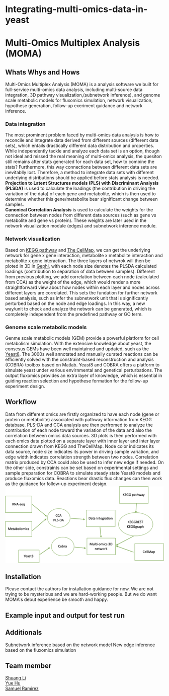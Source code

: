 # Integrating-multi-omics-data-in-yeast
# Multi-Omics Multiplex Analysis (MOMA)
## Whats Whys and Hows
Multi-Omics Multiplex Analysis (MOMA) is a analysis software we built for full-service multi-omics data analysis, including multi-source data integration, 3D pathway visualization,(subnetwork inference), and genome scale metabolic models for fluxomics simulation, network visualization, hypothese generation, follow-up exeriment guidance and network inference.

### Data integration
The most prominent problem faced by multi-omics data analysis is how to reconcile and integrate data derived from different sources (different data sets), which entails drastically different data distribution and properties. While independently tackle and analyze each data set is an option, though not ideal and missed the real meaning of multi-omics analysis, the quesiton still remains after stats generated for each data set, how to combine the stats? Furthermore, this way connections between different data sets are inevitablly lost. Therefore, a method to integrate data sets with different underlying distributions should be applied before stats analysis is needed.  
**Projection to Latent Structures models (PLS) with Discriminant Analysis (PLSDA)** is used to calculate the loadings (the contribution in driving the variation of the data) of each gene and metabolite, which is then used to determine whether this gene/metabolite bear significant change between samples.  
**Canonical Correlation Analysis** is used to calculate the weights for the connection between nodes from different data sources (such as gene vs metabolite and gene vs protein). These weights are later used in the network visualization module (edges) and subnetwork inference module.  

### Network visualization
Based on [KEGG pathway](https://www.genome.jp/kegg/pathway.html) and [The CellMap](https://thecellmap.org/), we can get the underlying network for gene x gene interaction, metabolite x metabolite interaction and metabolite x gene interaction. The three layers of netwrok will then be ploted in 3D in [Gephi](https://gephi.org/), with each node size denotes the PLSDA calculated loadings (contribution to separation of data between samples). Different from previous plotting, we add correlation between each node (calculated from CCA) as the weight of the edge, which would render a more straightforward view about how nodes within each layer and nodes across different layers are correlated. This sets the fundation for further network based analysis, such as infer the subnetwork unit that is significantly perturbed based on the node and edge loadings. In this way, a new way/unit to check and analyze the network can be generated, which is completely independent from the predefined pathway or GO term.     

### Genome scale metabolic models
Genme scale metabolic models (GEM) provide a powerful platform for cell metabolism simulation. With the extensive knowledge about yeast, the consesus GEMs have been well maintained and updated, such as the [Yeast8](https://www.nature.com/articles/s41467-019-11581-3). The 3000s well annotated and manually curated reactions can be efficiently solved with the constraint-based reconstruction and analysis (COBRA) toolbox based on Matlab. Yeast8 and COBRA offers a platform to simulate yeast under various envirnmental and genetical perturbations. The output fluxomics provides an extra layer of knowledge, which is essential in guiding reaction selection and hypothese formation for the follow-up experiment design.

## Workflow
Data from different omics are firstly organized to have each node (gene or protein or metabolite) associated with pathway information from KEGG database. PLS-DA and CCA analysis are then perfromed to analyze the contribution of each node toward the variation of the data and also the correlation between omics data sources. 3D plots is then performed with each omics data plotted on a separate layer with inner layer and inter layer connection drawn from KEGG and TheCellMap. Node color indicates its data source, node size indicates its power in driving sample variation, and edge width indicates correlation strength between two nodes. Correlation matrix produced by CCA could also be used to infer new edge if needed. On the other side, constraints can be set based on experimental settings and sample preparation for COBRA to simulate steady state Yeast8 models and produce fluxomics data. Reactions bear drastic flux changes can then work as the guidance for follow-up experiment design.
![alt text](https://github.com/NCBI-Codeathons/Integrating-multi-omics-data-in-yeast/blob/master/plots/workflow.png)


## Installation
Please contact the authors for installation guidance for now. We are not trying to be mysterious and we are hard-working people. But we do want MOMA's debut experience be smooth and happy.  

## Example input and output for test run


## Additionals
Subnetwork inference based on the network model
New edge inference based on the fluxomics simulation

## Team member
[Shuang Li](https://github.com/Shuang-Plum)  
[Yue Hu](https://github.com/jechia)  
[Samuel Ramirez](https://github.com/samuramirez)  

